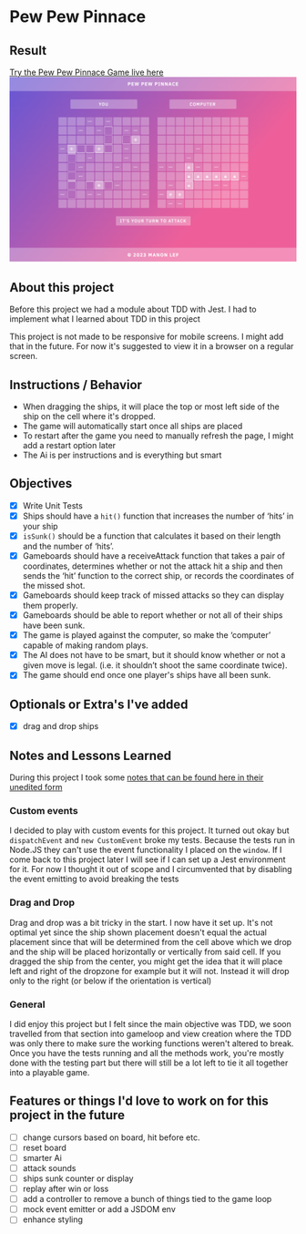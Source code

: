 # Pew Pew Pinnace

## Result
[Try the Pew Pew Pinnace Game live here](https://manonlef.github.io/battleship/)
![Preview of the project](./resources-and-notes/preview.png)

## About this project
Before this project we had a module about TDD with Jest. I had to implement what I learned about TDD in this project

This project is not made to be responsive for mobile screens. I might add that in the future. For now it's suggested to view it in a browser on a regular screen.

## Instructions / Behavior
- When dragging the ships, it will place the top or most left side of the ship on the cell where it's dropped.
- The game will automatically start once all ships are placed
- To restart after the game you need to manually refresh the page, I might add a restart option later
- The Ai is per instructions and is everything but smart

## Objectives
- [x] Write Unit Tests
- [x] Ships should have a `hit()` function that increases the number of ‘hits’ in your ship
- [x] `isSunk()` should be a function that calculates it based on their length and the number of ‘hits’.
- [x] Gameboards should have a receiveAttack function that takes a pair of coordinates, determines whether or not the attack hit a ship and then sends the ‘hit’ function to the correct ship, or records the coordinates of the missed shot.
- [x] Gameboards should keep track of missed attacks so they can display them properly.
- [x] Gameboards should be able to report whether or not all of their ships have been sunk.
- [x] The game is played against the computer, so make the ‘computer’ capable of making random plays. 
- [x] The AI does not have to be smart, but it should know whether or not a given move is legal. (i.e. it shouldn’t shoot the same coordinate twice).
- [x] The game should end once one player's ships have all been sunk.

## Optionals or Extra's I've added
- [x] drag and drop ships

## Notes and Lessons Learned

During this project I took some [notes that can be found here in their unedited form](./resources-and-notes/notes.md)

### Custom events

I decided to play with custom events for this project. It turned out okay but `dispatchEvent` and `new CustomEvent` broke my tests.
Because the tests run in Node.JS they can't use the event functionality I placed on the `window`. If I come back to this project later I will see if I can set up a Jest environment for it. For now I thought it out of scope and I circumvented that by disabling the event emitting to avoid breaking the tests

### Drag and Drop

Drag and drop was a bit tricky in the start. I now have it set up. It's not optimal yet since the ship shown placement doesn't equal the actual placement since that will be determined from the cell above which we drop and the ship will be placed horizontally or vertically from said cell. If you dragged the ship from the center, you might get the idea that it will place left and right of the dropzone for example but it will not. Instead it will drop only to the right (or below if the orientation is vertical)

### General

I did enjoy this project but I felt since the main objective was TDD, we soon travelled from that section into gameloop and view creation where the TDD was only there to make sure the working functions weren't altered to break. Once you have the tests running and all the methods work, you're mostly done with the testing part but there will still be a lot left to tie it all together into a playable game. 

## Features or things I'd love to work on for this project in the future
- [ ] change cursors based on board, hit before etc.
- [ ] reset board
- [ ] smarter Ai
- [ ] attack sounds
- [ ] ships sunk counter or display
- [ ] replay after win or loss
- [ ] add a controller to remove a bunch of things tied to the game loop
- [ ] mock event emitter or add a JSDOM env
- [ ] enhance styling
